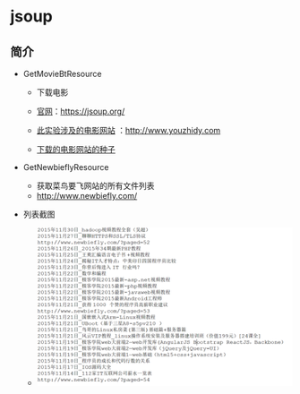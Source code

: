 # jsoup

## 简介

- GetMovieBtResource

  - 下载电影
  - [官网](https://jsoup.org/)：https://jsoup.org/

  - [此实验涉及的电影网站](http://www.youzhidy.com) ：http://www.youzhidy.com

  - [下载的电影网站的种子](https://github.com/MiracleTaoTao/MyTestCodeHome/blob/master/JsoupJarLearn/list_67.txt)

  

- GetNewbieflyResource
  - 获取菜鸟要飞网站的所有文件列表
  - http://www.newbiefly.com/
- 列表截图
  
  - ![图片](https://github.com/MiracleTaoTao/MyTestCodeHome/blob/master/JsoupJarLearn/resource/%E8%8F%9C%E9%B8%9F%E8%A6%81%E9%A3%9E%E4%B8%8B%E8%BD%BD.png?raw=true)